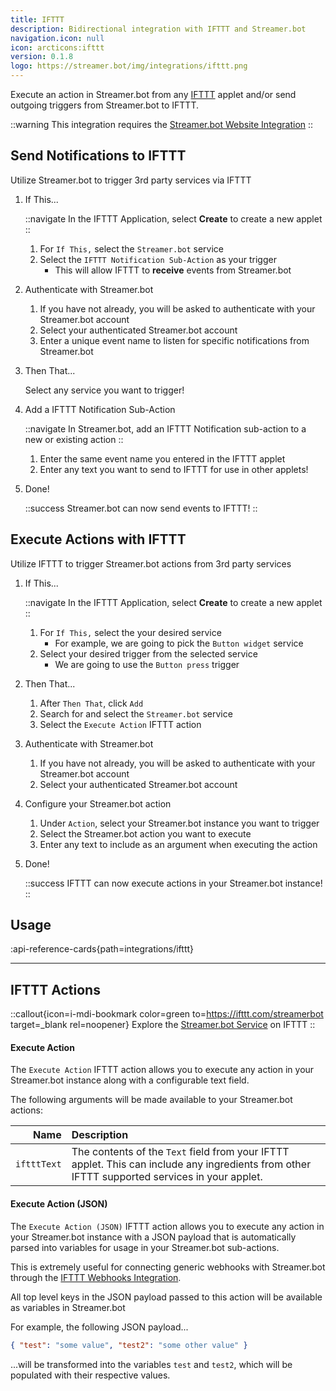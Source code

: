```yaml
---
title: IFTTT
description: Bidirectional integration with IFTTT and Streamer.bot
navigation.icon: null
icon: arcticons:ifttt
version: 0.1.8
logo: https://streamer.bot/img/integrations/ifttt.png
---
```


Execute an action in Streamer.bot from any [IFTTT](https://ifttt.com) applet and/or send outgoing triggers from Streamer.bot to IFTTT.

::warning
This integration requires the [Streamer.bot Website Integration](/guide/integrations/streamerbot)
::

## Send Notifications to IFTTT

Utilize Streamer.bot to trigger 3rd party services via IFTTT

1. If This...

    ::navigate
    In the IFTTT Application, select **Create** to create a new applet
    ::

    1. For `If This,` select the `Streamer.bot` service
    2. Select the `IFTTT Notification Sub-Action` as your trigger
        - This will allow IFTTT to **receive** events from Streamer.bot

2. Authenticate with Streamer.bot

    1. If you have not already, you will be asked to authenticate with your Streamer.bot account
    2. Select your authenticated Streamer.bot account
    3. Enter a unique event name to listen for specific notifications from Streamer.bot

3. Then That...

    Select any service you want to trigger!

4. Add a IFTTT Notification Sub-Action

    ::navigate
    In Streamer.bot, add an IFTTT Notification sub-action to a new or existing action
    ::

    1. Enter the same event name you entered in the IFTTT applet
    2. Enter any text you want to send to IFTTT for use in other applets!

5. Done!

    ::success
    Streamer.bot can now send events to IFTTT!
    ::

## Execute Actions with IFTTT

Utilize IFTTT to trigger Streamer.bot actions from 3rd party services

1. If This...

    ::navigate
    In the IFTTT Application, select **Create** to create a new applet
    ::

    1. For `If This,` select the your desired service
        - For example, we are going to pick the `Button widget` service
    2. Select your desired trigger from the selected service
        - We are going to use the `Button press` trigger

2. Then That...

    1. After `Then That`, click `Add`
    2. Search for and select the `Streamer.bot` service
    3. Select the `Execute Action` IFTTT action

2. Authenticate with Streamer.bot

    1. If you have not already, you will be asked to authenticate with your Streamer.bot account
    2. Select your authenticated Streamer.bot account

3. Configure your Streamer.bot action

    1. Under `Action`, select your Streamer.bot instance you want to trigger
    2. Select the Streamer.bot action you want to execute
    3. Enter any text to include as an argument when executing the action

4. Done!

    ::success
    IFTTT can now execute actions in your Streamer.bot instance!
    ::


## Usage
:api-reference-cards{path=integrations/ifttt}

---

## IFTTT Actions

::callout{icon=i-mdi-bookmark color=green to=https://ifttt.com/streamerbot target=_blank rel=noopener}
Explore the [Streamer.bot Service](https://ifttt.com/streamerbot) on IFTTT
::

#### Execute Action
The `Execute Action` IFTTT action allows you to execute any action in your Streamer.bot instance along with a configurable text field.

The following arguments will be made available to your Streamer.bot actions:

Name | Description
----:|:------------
`iftttText` | The contents of the `Text` field from your IFTTT applet. This can include any ingredients from other IFTTT supported services in your applet.

#### Execute Action (JSON)
The `Execute Action (JSON)` IFTTT action allows you to execute any action in your Streamer.bot instance with a JSON payload that is automatically parsed into variables for usage in your Streamer.bot sub-actions.

This is extremely useful for connecting generic webhooks with Streamer.bot through the [IFTTT Webhooks Integration](https://ifttt.com/maker_webhooks).

All top level keys in the JSON payload passed to this action will be available as variables in Streamer.bot

For example, the following JSON payload...
```json
{ "test": "some value", "test2": "some other value" }
```
...will be transformed into the variables `test` and `test2`, which will be populated with their respective values.